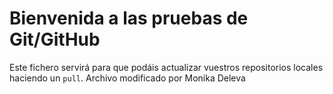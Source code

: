 # Bienvenida a las pruebas de Git/GitHub

Este fichero servirá para que podáis actualizar vuestros repositorios locales haciendo un `pull`.
Archivo modificado por Monika Deleva
